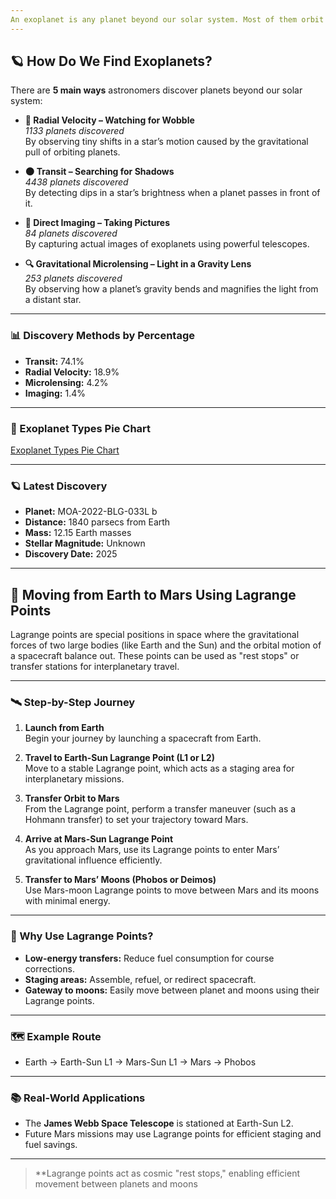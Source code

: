 ```yaml
---
An exoplanet is any planet beyond our solar system. Most of them orbit other stars, but some free-floating exoplanets, called rogue planets, are untethered to any star. NASA confirmed nearly 6,000 exoplanets, out of the billions that we believe exist.
---
```



## 🪐 How Do We Find Exoplanets?

There are **5 main ways** astronomers discover planets beyond our solar system:

- **🌊 Radial Velocity – Watching for Wobble**  
  *1133 planets discovered*  
  By observing tiny shifts in a star’s motion caused by the gravitational pull of orbiting planets.

- **🌑 Transit – Searching for Shadows**  
  *4438 planets discovered*  
  By detecting dips in a star’s brightness when a planet passes in front of it.

- **📸 Direct Imaging – Taking Pictures**  
  *84 planets discovered*  
  By capturing actual images of exoplanets using powerful telescopes.

- **🔍 Gravitational Microlensing – Light in a Gravity Lens**  
  *253 planets discovered*  
  By observing how a planet’s gravity bends and magnifies the light from a distant star.

---

### 📊 Discovery Methods by Percentage

- **Transit:** 74.1%
- **Radial Velocity:** 18.9%
- **Microlensing:** 4.2%
- **Imaging:** 1.4%

---

### 🥧 Exoplanet Types Pie Chart

[Exoplanet Types Pie Chart](https://quickchart.io/chart?c={type:'pie',data:{labels:['Neptune-like-Gas-Giant','Super-Earth','Terrestrial','Unknown'],datasets:[{data:[1976,1749,22,7]}]},options:{plugins:{legend:{position:'right'}}}})

---

### 🪐 Latest Discovery

- **Planet:** MOA-2022-BLG-033L b
- **Distance:** 1840 parsecs from Earth
- **Mass:** 12.15 Earth masses
- **Stellar Magnitude:** Unknown
- **Discovery Date:** 2025

---

## 🚀 Moving from Earth to Mars Using Lagrange Points

Lagrange points are special positions in space where the gravitational forces of two large bodies (like Earth and the Sun) and the orbital motion of a spacecraft balance out. These points can be used as "rest stops" or transfer stations for interplanetary travel.

---

### 🛰️ Step-by-Step Journey

1. **Launch from Earth**  
   Begin your journey by launching a spacecraft from Earth.

2. **Travel to Earth-Sun Lagrange Point (L1 or L2)**  
   Move to a stable Lagrange point, which acts as a staging area for interplanetary missions.

3. **Transfer Orbit to Mars**  
   From the Lagrange point, perform a transfer maneuver (such as a Hohmann transfer) to set your trajectory toward Mars.

4. **Arrive at Mars-Sun Lagrange Point**  
   As you approach Mars, use its Lagrange points to enter Mars’ gravitational influence efficiently.

5. **Transfer to Mars’ Moons (Phobos or Deimos)**  
   Use Mars-moon Lagrange points to move between Mars and its moons with minimal energy.

---

### 🌌 Why Use Lagrange Points?

- **Low-energy transfers:** Reduce fuel consumption for course corrections.
- **Staging areas:** Assemble, refuel, or redirect spacecraft.
- **Gateway to moons:** Easily move between planet and moons using their Lagrange points.

---

### 🗺️ Example Route

- Earth → Earth-Sun L1 → Mars-Sun L1 → Mars → Phobos

---

### 📚 Real-World Applications

- The **James Webb Space Telescope** is stationed at Earth-Sun L2.
- Future Mars missions may use Lagrange points for efficient staging and fuel savings.

---

> **Lagrange points act as cosmic "rest stops," enabling efficient movement between planets and moons